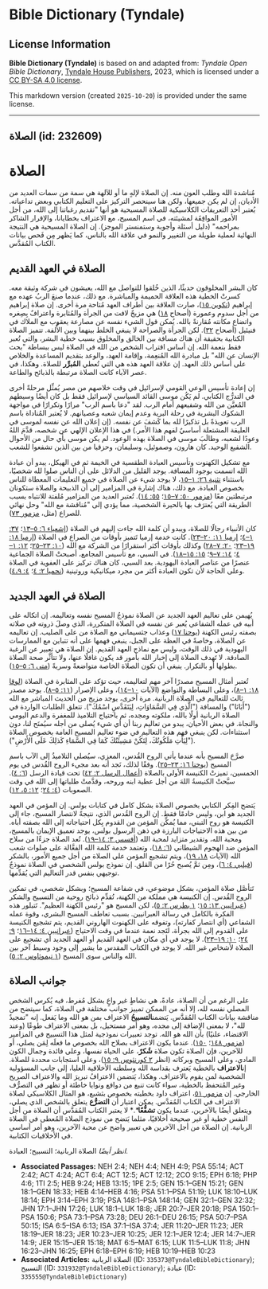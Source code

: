 # Bible Dictionary (Tyndale)

## License Information

**Bible Dictionary (Tyndale)** is based on and adapted from: _Tyndale Open Bible Dictionary_, [Tyndale House Publishers](https://tyndaleopenresources.com/), 2023, which is licensed under a [CC BY-SA 4.0 license](https://creativecommons.org/licenses/by-sa/4.0/legalcode.en).

This markdown version (created `2025-10-20`) is provided under the same license.



--------------------------------

## الصلاة (id: 232609)

الصلاة
======

مُناشدة الله وطلب العون منه. إن الصلاة لإلهٍ ما أو للآلهة هي سمة من سمات العديد من الأديان، إن لم يكن جميعها، ولكن هنا سينحصر التركيز على التعليم الكتابي وبعض تداعياته. يُعتبر أحد التعريفات الكلاسيكية للصلاة المسيحية هو أنها "تقديم رغباتنا إلى الله، من أجل الأمور الموافِقَة لمشيئته، في اسم المسيح، مع الاعتراف بخطايانا، والإقرار الشاكر بمراحمه" (دليل أسئلة وأجوبة وستمنستر الموجز). إن الصلاة المسيحية هي النتيجة النهائية لعملية طويلة من التغيير والنمو في علاقة الله بالناس، كما يَظهر مِن فَحص بيانات الكتاب المُقدَّس.

الصلاة في العهد القديم
----------------------

كان البشر المخلوقون حديثًا، الذين خُلقوا للتواصل مع الله، يعيشون في شركة وثيقة معه. كسرتْ الخطية هذه العلاقة الحميمة والمباشرة. مع ذلك، عندما صنعَ الربُ عهده مع إبراهيم ([تكوين ١٥](https://ref.ly/Gen15:1-Gen15:21))، صارت العلاقة بين أطراف العهد مُتاحة مرة أخرى. إن صلاة إبراهيم من أجل سدوم وعمورة (أصحاح [١٨](https://ref.ly/Gen18:1-Gen18:33)) هي مزيجٌ لافت من الجرأة والمُثابرة واعترافٌ بِصِغره واتضاع مكانته مُقارنةً بالله. يُمكن قول الشيء نفسه عن مصارعة يعقوب مع الملاك في فنيئيل (أصحاح [٣٢](https://ref.ly/Gen32:1-Gen32:32)). لكن الجرأة والصراحة لا ينبغي الخلط بينهما وبين الأُلفة. تتميز الصلاة الكتابية بحقيقة أن هناك مسافة بين الخالق والمخلوق بسبب خطية البشر، والتي تُعبر فقط بنعمة الله. إن أساس اقتراب الشخص من الله في الصلاة ليس ببساطة "بحث الإنسان عن الله" بل مبادرة الله المُنعِمة، وإقامة العهد، والوعد بتقديم المساعدة والخلاص على أساس ذلك العهد. إن علاقة العهد هذه هي التي تُعطي **المُبرِّر** للصلاة. وهكذا، في عصر الآباء كانت الصلاة مرتبطة بالذبائح والطاعة.

إن إعادة تأسيس الوعي القومي لإسرائيل في وقت خلاصهم من مصر يُمثِّل مرحلةً أخرى في التدرُّج الكتابي. لم يَكُن موسى القائد السياسي لإسرائيل فقط بل كان أيضًا وسيطهم المُعيَّن من الله وشفيعهم أمام الرب. لقد "دعا باسم الرب" مرارًا وتكرارًا في مواجهة الشكوك البشرية في رحلة البرية وعدم إيمان شعبه وعصيانهم. لا يُعتبر المُناداة باسم الرب تعويذةً بل تذكيرًا لله بما كَشفَ عن نفسه. (إن إعلان الله عن نفسه لموسى في العليقة المشتعلة أساسيٌ لفهم هذا الأمر.) في هذا الإعلان الإلهي عن شخصه، قدَّمَ اللهُ وعودًا لشعبه، وطالَبَ موسى في الصلاة بهذه الوعود. لم يكن موسى بأي حال من الأحوال الشفيع الوحيد. كان هارون، وصموئيل، وسليمان، وحزقيا من بين الذين تشفعوا للشعب.

مع تشكيل الكهنوت وتأسيس العبادة الطقسية في الخيمة ثم في الهيكل، يبدو أن عبادة الله اتسمت بوجود المسافة. يوجد القليل من الدلائل على أن الناس صلوا لله شخصيًا، باستثناء [تثنية ٢٦: ١–١٥](https://ref.ly/Deut26:1-Deut26:15)، لا يوجد شيء عن الصلاة في جميع التعليمات المعطاة للناس بخصوص العبادة. مع ذلك، هناك إشارة في المزامير إلى أن الذبيحة والصلاة ستكونان مرتبطتين معًا ([مزمور ٥٠: ٧–١٥](https://ref.ly/Ps50:7-Ps50:15)؛ [٥٥: ١٤](https://ref.ly/Ps55:14)). تُعتبر العديد من المزامير مُلفتة للانتباه بسبب الطريقة التي يُعترَف بها بالحيرة الشخصية، مما يؤدي إلى "مُناقشة مع الله" وحل نهائي للصراع (مثل، [مزمور ٧٣](https://ref.ly/Ps73:1-Ps73:28)).

كان الأنبياء رجالًا للصلاة، ويبدو أن كلمة الله جاءت إليهم في الصلاة ([إشعياء ٦: ٥–١٣](https://ref.ly/Isa6:5-Isa6:13)؛ [٣٧: ١–٤](https://ref.ly/Isa37:1-Isa37:4)؛ [إرميا ١١: ٢٠–٢٣](https://ref.ly/Jer11:20-Jer11:23)). كانت خدمة إرميا تَتميز بأوقات من الصراع في الصلاة ([إرميا ١٨: ١٩–٢٣](https://ref.ly/Jer18:19-Jer18:23)؛ [٢٠: ٧–٢٨](https://ref.ly/Jer20:7-Jer20:18)) وكذلك بأوقات أكثر استقرارًا من الشركة مع الله ([١٠: ٢٣–٢٥](https://ref.ly/Jer10:23-Jer10:25)؛ [١٢: ١–٤](https://ref.ly/Jer12:1-Jer12:4)؛ [١٤: ٧–٩](https://ref.ly/Jer14:7-Jer14:9)؛ [١٥: ١٥–١٨](https://ref.ly/Jer15:15-Jer15:18)). في السبي، مع تأسيس المجامع، أصبحتْ الصلاة الجماعية عنصرًا من عناصر العبادة اليهودية. بعد السبي، كان هناك تركيز على العفوية في الصلاة وعلى الحاجة لأن تكون العبادة أكثر من مجرد ميكانيكية وروتينية ([نحميا ٢: ٤](https://ref.ly/Neh2:4)؛ [٤: ٤،٩](https://ref.ly/Neh4:4)).

الصلاة في العهد الجديد
----------------------

يُهيمن على تعاليم العهد الجديد عن الصلاة نموذجُ المسيح نفسه وتعاليمه. إن اتكاله على أبيه في عمله الشفاعي يُعبر عن نفسه في الصلاة المتكررة، الذي وصلَ ذروته في صلاته بصفته رئيس الكهنة ([يوحنا ١٧](https://ref.ly/John17:1-John17:26)) وعذاب جثسيماني مع الصلاة من على الصليب. إن تعاليمه عن الصلاة، وخاصةً في العظة على الجبل، ينبغي فهمها على أنه تتباين مع الممارسات اليهودية في ذلك الوقت، وليس مع نماذج العهد القديم. إن الصلاة هي تعبير عن الرغبة الصادقة. لا تَهدف الصلاة إلى إخبار الله بأمور قد يكون غافلًا عنها، ولا تتأثَّر صحة الصلاة بطولها أو بالتكرار. ينبغي أن تكون الصلاة الخاصة متواضعةً وسريةً ([متى ٦: ٥–١٥](https://ref.ly/Matt6:5-Matt6:15)).

تُعتبر أمثال المسيح مصدرًا آخر مهم لتعاليمه، حيث تؤكد على المثابرة في الصلاة ([لوقا ١٨: ١–٨](https://ref.ly/Luke18:1-Luke18:8))، وعلى البساطة والتواضع (الآيات [١٠–١٤](https://ref.ly/Luke18:10-Luke18:14))، وعلى الإصرار ([١١: ٥–٨](https://ref.ly/Luke11:5-Luke11:8)). يوجد مصدر ثالث للتعاليم في الصلاة الربانية. مرة أخرى، يوجد مزيج من الحديث المباشر مع الله ("أَبَانَا") والمسافة ("الَّذِي فِي السَّمَاوَاتِ، لِيَتَقَدَّسِ اسْمُكَ"). تتعلق الطلبات الواردة في الصلاة الربانية أولًا بالله، ملكوته ومجده، ثم باحتياج التلاميذ للمغفرة والدعم اليومي والنجاة. في بعض الأحيان، يبدو من تعاليم ربنا أن أي شيء يُصلى من أجله سيُمنَح لنا، دون استثناءات. لكن ينبغي فهم هذه التعاليم في ضوء تعاليم المسيح العامة بخصوص الصلاة ("لِيَأْتِ مَلَكُوتُكَ، لِتَكُنْ مَشِيئَتُكَ كَمَا فِي السَّمَاءِ كَذلِكَ عَلَى الأَرْضِ").

صرَّحَ المسيح بأنه عندما يأتي الروح القُدس، المعزي، سيُصلي التلاميذُ إلى الآب باسم المسيح ([يوحنا ١٦: ٢٣–٢٥](https://ref.ly/John16:23-John16:25)). وفقًا لذلك، نَجد أنه بعد مجيء الروح القُدس في يوم الخمسين، تميزتْ الكنيسة الأولى بالصلاة ([أعمال الرسل ٢: ٤٢](https://ref.ly/Acts2:42)) تحت قيادة الرسل ([٦: ٤](https://ref.ly/Acts6:4)). سبَّحتْ الكنيسةُ اللهَ من أجل عطية ابنه وروحه، وقدَّمتْ طلباتها إلى الله في وقت الصعوبات ([٤: ٢٤](https://ref.ly/Acts4:24)؛ [١٢: ٥، ١٢](https://ref.ly/Acts12:5)).

يَتضح الفِكر الكتابي بخصوص الصلاة بشكل كامل في كتابات بولس. إن المؤمن في العهد الجديد هو ابن، وليس خادمًا فقط. إن الروح القُدس الذي، نتيجةً لانتصار المسيح، جاء إلى الكنيسة هو روح التبني، مما يُمكِّن المؤمن من القدوم بِكل احتياجاته إلى الله بصفته أباه. من بين هذه الاحتياجات البارزة في ذهن الرسول بولس، يوجد تعميق الإيمان بالمسيح، ومحبة الله، وتقدير متزايد لمحبة الله ([أفسس ٣: ١٤–١٩](https://ref.ly/Eph3:14-Eph3:19)). تُعد الصلاة جزءًا من سلاح المؤمن ضد الهجوم الشيطاني ([٦: ١٨](https://ref.ly/Eph6:18))، وتعتمد خدمة كلمة الله الفعَّالة على صلوات شعب الله (الآيات [١٨، ١٩](https://ref.ly/Eph6:18-Eph6:19))، ويتم تشجيع المؤمن على الصلاة من أجل جميع الأمور، بالشكر ([فيلبي ٤: ٦](https://ref.ly/Phil4:6))، ومِن ثمَّ يُصبح حُرًا من القلق. إن نموذج بولس الشخصي في الصلاة نموذجٌ توجيهي بنفس قدر التعاليم التي يُقدِّمها.

تَتأصَّل صلاة المؤمن، بشكل موضوعي، في شفاعة المسيح؛ وبشكل شخصي، في تمكين الروح القُدس. إن الكنيسة هي مملكة من الكهنة، تُقدِّم ذبائح روحية من التسبيح والشكر ([عبرانيين ١٣: ١٥](https://ref.ly/Heb13:15)؛ [١ بطرس ٢: ٥](https://ref.ly/1Pet2:5))، لكن المسيح هو "رئيس الكهنة العظيم". تَتبلور هذه الفكرة بالكامل في رسالة العبرانيين. بسبب تعاطف المسيح البشري، وقوة عمله الشفاعي (أي انتصار كفارته)، وتفوقه على الكهنوت الهاروني القديم، يتم تشجيع الكنيسة على القدوم إلى الله بجرأة، لتَجد نعمة عندما في وقت الاحتياج ([عبرانيين ٤: ١٤–١٦](https://ref.ly/Heb4:14-Heb4:16)؛ [٩: ٢٤](https://ref.ly/Heb9:24)؛ [١٠: ١٩–٢٣](https://ref.ly/Heb10:19-Heb10:23)). لا يوجد في أي مكان في العهد القديم أو العهد الجديد أي تشجيع على الصلاة لأشخاص غير الله. لا يوجد في الكتاب المقدس ما يشير إلى وجود وسيط آخر بين الله والناس سوى المسيح ([١ تيموثاوس ٢: ٥](https://ref.ly/1Tim2:5)).

جوانب الصلاة
------------

على الرغم من أن الصلاة، عادةً، هي نشاطٍ غير واعٍ بشكل مُفرط، فيه يُكرس الشخص المصلي نفسه لله، إلا أنه من الممكن تمييز جوانب مختلفة في الصلاة، كما سيتضح من مناقشة بيانات الكتاب المُقدَّس. يَتضمن**التسبيحُ** الاعتراف بمن هو الله وما يَفعل. إنه "تمجيدٌ لله"، لا بمعنى الإضافة إلى مجده، وهو أمر مستحيل، بل بمعنى الاعتراف طوعًا (وعند الاقتضاء، علنيًا) بأن الله هو الله. توجد تعبيرات نموذجية لمثل هذا التسبيح في المزامير ([مزمور ١٤٨](https://ref.ly/Ps148:1-Ps148:14)؛ [١٥٠](https://ref.ly/Ps150:1-Ps150:6)). عندما يكون الاعتراف بصلاح الله بخصوص ما فعلَه لِمَن يصلي، أو للآخرين، فإن الصلاة تكون صلاة **شُكرً**، على الحياة نفسها، وعلى فائدة وجمال الكون المادي، وعلى المسيح وبركاته (انظر [٢ كورنثوس ٩: ١٥](https://ref.ly/2Cor9:15))، وعلى استجابات محددة للصلاة. إن**الاعتراف** بالخطية يَعترف بقداسة الله وسلطته الأخلاقية العليا، إلى جانب المسؤولية الشخصية لمن يقوم بالاعتراف. وهكذا، يَتضمن الاعترافُ تبريرَ الله والاعتراف الصريح وغير المُتحفظ بالخطية، سواء كانت تنبع من دوافع ونوايا خاطئة أو تظهر في التصرُّف الخارجي. إن [مزمور ٥١](https://ref.ly/Ps51:1-Ps51:19)، اعتراف داود بخطيته بخصوص بثشبع، هو المثال الكلاسيكي لصلاة الاعتراف في الكتاب المُقدَّس. يمكن اعتبار أن **التضرُّع** يتعلق بالشخص الذي يصلي، ويتعلق أيضًا بالآخرين، عندما يكون **تشفُّعًا***.* لا يعتبر الكتاب المُقدَّس أن الصلاة من أجل النفس خطية أو غير صحيحة أخلاقيًا، مثلما يَتضح من نموذج الصلاة المُعطى في الصلاة الربانية. إن الصلاة من أجل الآخرين هي تعبير واضح عن محبة الآخرين، وهو أمر أساسي في الأخلاقيات الكتابية.

*انظر أيضًا* الصلاة الربانية؛ التسبيح؛ العبادة.

* **Associated Passages:** NEH 2:4; NEH 4:4; NEH 4:9; PSA 55:14; ACT 2:42; ACT 4:24; ACT 6:4; ACT 12:5; ACT 12:12; 2CO 9:15; EPH 6:18; PHP 4:6; 1TI 2:5; HEB 9:24; HEB 13:15; 1PE 2:5; GEN 15:1–GEN 15:21; GEN 18:1–GEN 18:33; HEB 4:14–HEB 4:16; PSA 51:1–PSA 51:19; LUK 18:10–LUK 18:14; EPH 3:14–EPH 3:19; PSA 148:1–PSA 148:14; GEN 32:1–GEN 32:32; JHN 17:1–JHN 17:26; LUK 18:1–LUK 18:8; JER 20:7–JER 20:18; PSA 150:1–PSA 150:6; PSA 73:1–PSA 73:28; DEU 26:1–DEU 26:15; PSA 50:7–PSA 50:15; ISA 6:5–ISA 6:13; ISA 37:1–ISA 37:4; JER 11:20–JER 11:23; JER 18:19–JER 18:23; JER 10:23–JER 10:25; JER 12:1–JER 12:4; JER 14:7–JER 14:9; JER 15:15–JER 15:18; MAT 6:5–MAT 6:15; LUK 11:5–LUK 11:8; JHN 16:23–JHN 16:25; EPH 6:18–EPH 6:19; HEB 10:19–HEB 10:23
* **Associated Articles:** الصلاة الربانية (ID: `335373@TyndaleBibleDictionary`); التسبيح (ID: `331932@TyndaleBibleDictionary`); عبادة (ID: `335555@TyndaleBibleDictionary`)

